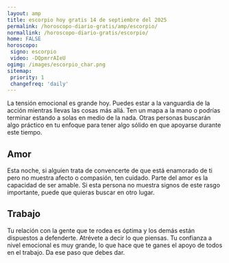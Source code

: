 ```yaml
---
layout: amp
title: escorpio hoy gratis 14 de septiembre del 2025 
permalink: /horoscopo-diario-gratis/amp/escorpio/
normallink: /horoscopo-diario-gratis/escorpio/
home: FALSE
horoscopo:
 signo: escorpio
 video: -DQpmrrAIeU
ogimg: /images/escorpio_char.png
sitemap:
 priority: 1
 changefreq: 'daily'
---
```



La tensión emocional es grande hoy. Puedes estar a la vanguardia de la acción mientras llevas las cosas más allá. Ten un mapa a la mano o podrías terminar estando a solas en medio de la nada. Otras personas buscarán algo práctico en tu enfoque para tener algo sólido en que apoyarse durante este tiempo.

## Amor

Esta noche, si alguien trata de convencerte de que está enamorado de ti pero no muestra afecto o compasión, ten cuidado. Parte del amor es la capacidad de ser amable. Si esta persona no muestra signos de este rasgo importante, puede que quieras buscar en otro lugar.

## Trabajo

Tu relación con la gente que te rodea es óptima y los demás están dispuestos a defenderte. Atrévete a decir lo que piensas. Tu confianza a nivel emocional es muy grande, lo que hace que te ganes el apoyo de todos en el trabajo. Da ese paso que debes dar.